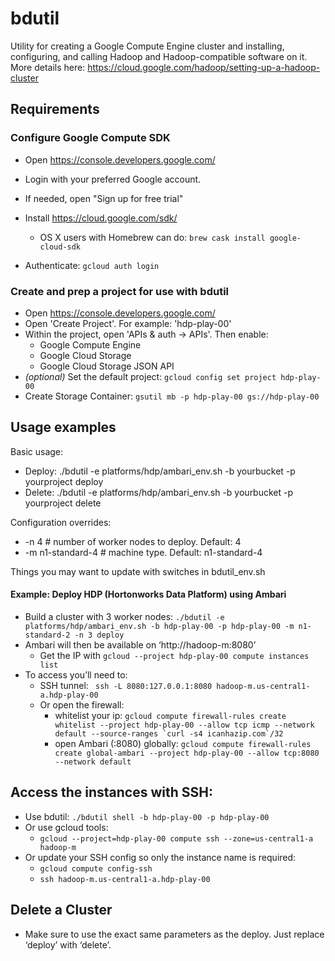 bdutil 
======

Utility for creating a Google Compute Engine cluster and installing, configuring, and calling Hadoop and Hadoop-compatible software on it.
More details here: https://cloud.google.com/hadoop/setting-up-a-hadoop-cluster

Requirements
------------

### Configure Google Compute SDK

  - Open https://console.developers.google.com/
  - Login with your preferred Google account.
  - If needed, open "Sign up for free trial"

  - Install https://cloud.google.com/sdk/
    - OS X users with Homebrew can do: ```brew cask install google-cloud-sdk```
  - Authenticate: ```gcloud auth login```

### Create and prep a project for use with bdutil

  - Open https://console.developers.google.com/
  - Open 'Create Project'. For example: 'hdp-play-00'
  - Within the project, open 'APIs & auth -> APIs'. Then enable:
    - Google Compute Engine
    - Google Cloud Storage
    - Google Cloud Storage JSON API
  - _(optional)_ Set the default project: ```gcloud config set project hdp-play-00```
  - Create Storage Container: ```gsutil mb -p hdp-play-00 gs://hdp-play-00```

Usage examples
--------------

Basic usage:
- Deploy: ./bdutil -e platforms/hdp/ambari_env.sh -b yourbucket -p yourproject deploy
- Delete: ./bdutil -e platforms/hdp/ambari_env.sh -b yourbucket -p yourproject delete

Configuration overrides:
- -n 4 # number of worker nodes to deploy. Default: 4
- -m n1-standard-4 # machine type. Default: n1-standard-4

Things you may want to update with switches in bdutil_env.sh

#### Example: Deploy HDP (Hortonworks Data Platform) using Ambari

  - Build a cluster with 3 worker nodes:
    ```./bdutil -e platforms/hdp/ambari_env.sh -b hdp-play-00 -p hdp-play-00 -m n1-standard-2 -n 3 deploy```
  - Ambari will then be available on ‘http://hadoop-m:8080’
    - Get the IP with ```gcloud --project hdp-play-00 compute instances list```
  - To access you’ll need to:
    - SSH tunnel: ``` ssh -L 8080:127.0.0.1:8080 hadoop-m.us-central1-a.hdp-play-00```
    - Or open the firewall:
      - whitelist your ip: ```gcloud compute firewall-rules create whitelist --project hdp-play-00 --allow tcp icmp --network default --source-ranges `curl -s4 icanhazip.com`/32```
      - open Ambari (:8080) globally: ```gcloud compute firewall-rules create global-ambari --project hdp-play-00 --allow tcp:8080 --network default```

## Access the instances with SSH:

  - Use bdutil: ```./bdutil shell -b hdp-play-00 -p hdp-play-00```
  - Or use gcloud tools:
    - ```gcloud --project=hdp-play-00 compute ssh --zone=us-central1-a hadoop-m```
  - Or update your SSH config so only the instance name is required:
    - ```gcloud compute config-ssh```
    - ```ssh hadoop-m.us-central1-a.hdp-play-00```

## Delete a Cluster

  - Make sure to use the exact same parameters as the deploy. Just replace ‘deploy’ with ‘delete’.
